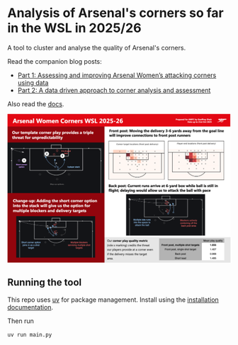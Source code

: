 # Analysis of Arsenal's corners so far in the WSL in 2025/26

A tool to cluster and analyse the quality of Arsenal's corners.

Read the companion blog posts:

- [Part 1: Assessing and improving Arsenal Women’s attacking corners using data](https://gsheir.com/blog/arsenal_corners_part_1/)
- [Part 2: A data driven approach to corner analysis and assessment](https://gsheir.com/blog/arsenal_corners_part_2/)

Also read the [docs](./docs/index.md).

![](./docs/Arsenal%20Women%20Corners%20WSL%2025-26.png)



## Running the tool

This repo uses [uv](https://docs.astral.sh/uv/) for package management. Install using the [installation documentation](https://docs.astral.sh/uv/getting-started/installation/).

Then run

```bash
uv run main.py
```


